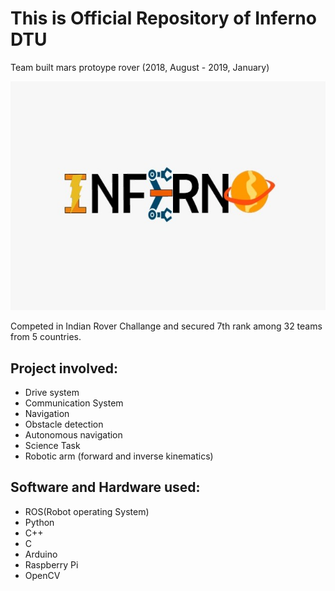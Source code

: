 # This is Official Repository of Inferno DTU  
Team built mars protoype rover (2018, August - 2019, January)

![img](src/inferno.jpg)

Competed in Indian Rover Challange and secured 7th rank among 32 teams from 5 countries.

## Project involved:
- Drive system
- Communication System
- Navigation
- Obstacle detection
- Autonomous navigation
- Science Task
- Robotic arm (forward and inverse kinematics)

## Software and Hardware used:
- ROS(Robot operating System)
- Python
- C++
- C
- Arduino
- Raspberry Pi
- OpenCV
